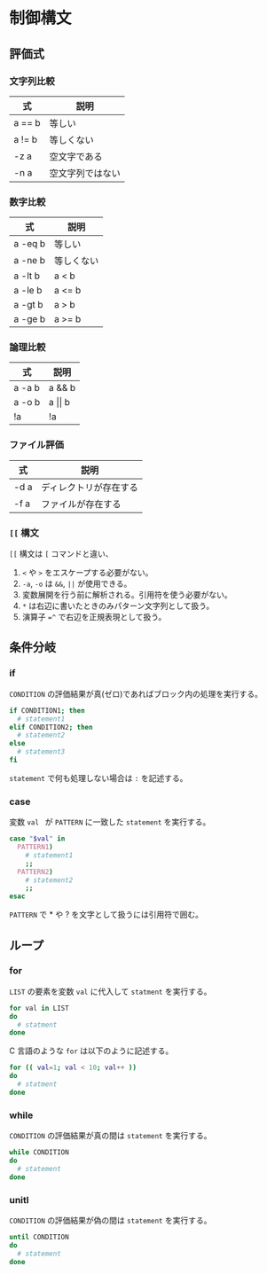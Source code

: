 # 制御構文

## 評価式

### 文字列比較

| 式     | 説明             |
| ------ | ---------------- |
| a == b | 等しい           |
| a != b | 等しくない       |
| -z a   | 空文字である     |
| -n a   | 空文字列ではない |

### 数字比較

| 式      | 説明       |
| ------- | ---------- |
| a -eq b | 等しい     |
| a -ne b | 等しくない |
| a -lt b | a < b      |
| a -le b | a <= b     |
| a -gt b | a > b      |
| a -ge b | a >= b     |

### 論理比較

| 式     | 説明       |
| ------ | ---------- |
| a -a b | a && b     |
| a -o b | a \|\| b   |
| !a     | !a         |

### ファイル評価

| 式   | 説明                   |
| ---- | ---------------------- |
| -d a | ディレクトリが存在する |
| -f a | ファイルが存在する     |

### ```[[``` 構文

```[[``` 構文は ```[``` コマンドと違い、

1. ```<``` や ```>``` をエスケープする必要がない。
2. ```-a```, ```-o``` は ```&&```, ```||``` が使用できる。
3. 変数展開を行う前に解析される。引用符を使う必要がない。
4. ```*``` は右辺に書いたときのみパターン文字列として扱う。
5. 演算子 ```=^``` で右辺を正規表現として扱う。

## 条件分岐

### if

```CONDITION``` の評価結果が真(ゼロ)であればブロック内の処理を実行する。

```sh
if CONDITION1; then
  # statement1
elif CONDITION2; then
  # statement2
else
  # statement3
fi
```

```statement``` で何も処理しない場合は ```:``` を記述する。

### case

変数 ```val ``` が ```PATTERN``` に一致した ```statement``` を実行する。

```sh
case "$val" in
  PATTERN1)
    # statement1
    ;;
  PATTERN2)
    # statement2
    ;;
esac
```

```PATTERN``` で * や ? を文字として扱うには引用符で囲む。

## ループ

### for

```LIST``` の要素を変数 ```val``` に代入して ```statment``` を実行する。

```sh
for val in LIST
do
  # statment
done
```

C 言語のような ```for``` は以下のように記述する。

```sh
for (( val=1; val < 10; val++ ))
do
  # statment
done
```

### while

```CONDITION``` の評価結果が真の間は ```statement``` を実行する。

```sh
while CONDITION
do
  # statement
done
```

### unitl

```CONDITION``` の評価結果が偽の間は ```statement``` を実行する。

```sh
until CONDITION
do
  # statement
done
```
